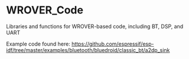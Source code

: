 # WROVER_Code
Libraries and functions for WROVER-based code, including BT, DSP, and UART

Example code found here: https://github.com/espressif/esp-idf/tree/master/examples/bluetooth/bluedroid/classic_bt/a2dp_sink
